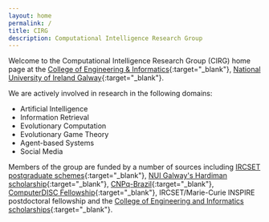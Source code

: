 ```yaml
---
layout: home
permalink: /
title: CIRG
description: Computational Intelligence Research Group
---
```


Welcome to the Computational Intelligence Research Group (CIRG) home page at the [College of Engineering & Informatics](http://www.nuigalway.ie/engineering){:target="\_blank"}, [National University of Ireland Galway](http://www.nuigalway.ie){:target="\_blank"}.

We are actively involved in research in the following domains:
* Artificial Intelligence
* Information Retrieval
* Evolutionary Computation
* Evolutionary Game Theory
* Agent-based Systems
* Social Media

Members of the group are funded by a number of sources including
[IRCSET postgraduate schemes](http://research.ie){:target="\_blank"},
[NUI Galway's Hardiman scholarship](https://www.nuigalway.ie/hardiman-scholarships){:target="\_blank"},
[CNPq-Brazil](http://cnpq.br){:target="\_blank"},
[ComputerDISC Fellowship](https://www.nuigalway.ie/engineering-informatics/information-technology/currentstudents/computerdisc){:target="\_blank"},
IRCSET/Marie-Curie INSPIRE postdoctoral fellowship and the
[College of Engineering and Informatics scholarships](http://www.nuigalway.ie/courses/research-postgraduate-programmes/researchscholarships/college-research-scholarships/){:target="\_blank"}.